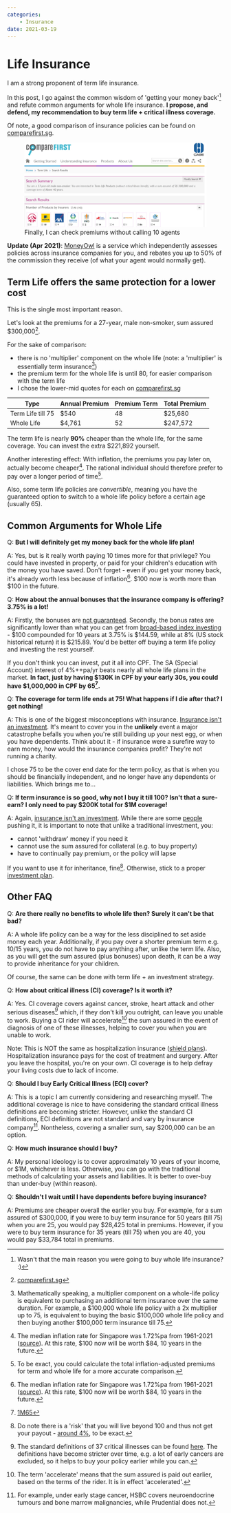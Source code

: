 ```yaml
---
categories:
    - Insurance
date: 2021-03-19
---
```


# Life Insurance

I am a strong proponent of term life insurance.

In this post, I go against the common wisdom of 'getting your money back'[^money-back] and refute common arguments for whole life insurance. **I propose, and defend, my recommendation to buy term life + critical illness coverage.**

Of note, a good comparison of insurance policies can be found on [comparefirst.sg](https://www.comparefirst.sg).

<figure>
  <a href="/static/images/2021-03-19/comparefirst.jpg"><img src="/static/images/2021-03-19/comparefirst.jpg" alt="comparefirst.sg" loading="lazy"/></a>
  <figcaption>Finally, I can check premiums without calling 10 agents</figcaption>
</figure>

**Update (Apr 2021)**: [MoneyOwl](https://www.moneyowl.com.sg/pricing/) is a service which independently assesses policies across insurance companies for you, and rebates you up to 50% of the commission they receive (of what your agent would normally get).

## Term Life offers the same protection for a lower cost

This is the single most important reason.

Let's look at the premiums for a 27-year, male non-smoker, sum assured $300,000[^source].

For the sake of comparison:

-   there is no 'multiplier' component on the whole life (note: a 'multiplier' is essentially term insurance[^multiplier])
-   the premium term for the whole life is until 80, for easier comparison with the term life
-   I chose the lower-mid quotes for each on [comparefirst.sg](https://www.comparefirst.sg)

| Type              | Annual Premium | Premium Term | Total Premium |
| ----------------- | -------------- | ------------ | ------------- |
| Term Life till 75 | $540           | 48           | $25,680       |
| Whole Life        | $4,761         | 52           | $247,572      |

The term life is nearly **90%** cheaper than the whole life, for the same coverage. You can invest the extra $221,892 yourself.

Another interesting effect: With inflation, the premiums you pay later on, actually become cheaper[^inflation]. The rational individual should therefore prefer to pay over a longer period of time[^inflation-adjusted].

Also, some term life policies are _convertible_, meaning you have the guaranteed option to switch to a whole life policy before a certain age (usually 65).

## Common Arguments for Whole Life

Q: **But I will definitely get my money back for the whole life plan!**

A: Yes, but is it really worth paying 10 times more for that privilege? You could have invested in property, or paid for your children's education with the money you have saved. Don't forget - even if you get your money back, it's already worth less because of inflation[^inflation]. $100 now is worth more than $100 in the future.

Q: **How about the annual bonuses that the insurance company is offering? 3.75% is a lot!**

A: Firstly, the bonuses are [not guaranteed](https://www.moneysense.gov.sg/articles/2018/10/understanding-whole-life-insurance). Secondly, the bonus rates are significantly lower than what you can get from [broad-based index investing](./2020-12-02-asset-allocation.md#historical-returns) - $100 compounded for 10 years at 3.75% is $144.59, while at 8% (US stock historical return) it is $215.89. You'd be better off buying a term life policy and investing the rest yourself.

If you don't think you can invest, put it all into CPF. The SA (Special Account) interest of 4%++pa/yr beats nearly all whole life plans in the market. **In fact, just by having $130K in CPF by your early 30s, you could have $1,000,000 in CPF by 65[^1M65].**

Q: **The coverage for term life ends at 75! What happens if I die after that? I get nothing!**

A: This is one of the biggest misconceptions with insurance. [Insurance isn't an investment](https://www.valueresearchonline.com/stories/9261/do-not-mix-insurance-and-investment). It's meant to cover you in the **unlikely** event a major catastrophe befalls you when you're still building up your nest egg, or when you have dependents. Think about it - if insurance were a surefire way to earn money, how would the insurance companies profit? They're not running a charity.

I chose 75 to be the cover end date for the term policy, as that is when you should be financially independent, and no longer have any dependents or liabilities. Which brings me to...

Q: **If term insurance is so good, why not I buy it till 100? Isn't that a sure-earn? I only need to pay $200K total for $1M coverage!**

A: Again, [insurance isn't an investment](https://www.valueresearchonline.com/stories/9261/do-not-mix-insurance-and-investment). While there are some [people](https://investmentmoats.com/budgeting/insurance/term-life-insurance-savings-plan/) pushing it, it is important to note that unlike a traditional investment, you:

-   cannot 'withdraw' money if you need it
-   cannot use the sum assured for collateral (e.g. to buy property)
-   have to continually pay premium, or the policy will lapse

If you want to use it for inheritance, fine[^life-expectancy-100]. Otherwise, stick to a proper [investment plan](./2021-01-16-my-investment-portfolio.md).

## Other FAQ

Q: **Are there really no benefits to whole life then? Surely it can't be that bad?**

A: A whole life policy can be a way for the less disciplined to set aside money each year. Additionally, if you pay over a shorter premium term e.g. 10/15 years, you do not have to pay anything after, unlike the term life. Also, as you will get the sum assured (plus bonuses) upon death, it can be a way to provide inheritance for your children.

Of course, the same can be done with term life + an investment strategy.

Q: **How about critical illness (CI) coverage? Is it worth it?**

A: Yes. CI coverage covers against cancer, stroke, heart attack and other serious diseases[^ci-definition-2019] which, if they don't kill you outright, can leave you unable to work. Buying a CI rider will accelerate[^accelerate] the sum assured in the event of diagnosis of one of these illnesses, helping to cover you when you are unable to work.

Note: This is NOT the same as hospitalization insurance ([shield plans](https://www.moh.gov.sg/cost-financing/healthcare-schemes-subsidies/medishield-life/about-integrated-shield-plans)). Hospitalization insurance pays for the cost of treatment and surgery. After you leave the hospital, you're on your own. CI coverage is to help defray your living costs due to lack of income.

Q: **Should I buy Early Critical Illness (ECI) cover?**

A: This is a topic I am currently considering and researching myself. The additional coverage is nice to have considering the standard critical illness definitions are becoming stricter. However, unlike the standard CI definitions, ECI definitions are not standard and vary by insurance company[^eci-definitions]. Nontheless, covering a smaller sum, say $200,000 can be an option.

Q: **How much insurance should I buy?**

A: My personal ideology is to cover approximately 10 years of your income, or $1M, whichever is less. Otherwise, you can go with the traditional methods of calculating your assets and liabilities. It is better to over-buy than under-buy (within reason).

Q: **Shouldn't I wait until I have dependents before buying insurance?**

A: Premiums are cheaper overall the earlier you buy. For example, for a sum assured of $300,000, if you were to buy term insurance for 50 years (till 75) when you are 25, you would pay $28,425 total in premiums. However, if you were to buy term insurance for 35 years (till 75) when you are 40, you would pay $33,784 total in premiums.

[^money-back]: Wasn't that the main reason you were going to buy whole life insurance? :)
[^source]: [comparefirst.sg](https://comparefirst.sg)
[^multiplier]: Mathematically speaking, a multiplier component on a whole-life policy is equivalent to purchasing an additional term insurance over the same duration. For example, a $100,000 whole life policy with a 2x multiplier up to 75, is equivalent to buying the basic $100,000 whole life policy and then buying another $100,000 term insurance till 75.
[^inflation]: The median inflation rate for Singapore was 1.72%pa from 1961-2021 ([source](https://www.macrotrends.net/countries/SGP/singapore/inflation-rate-cpi)). At this rate, $100 now will be worth $84, 10 years in the future.
[^life-expectancy-100]: Do note there is a 'risk' that you will live beyond 100 and thus not get your payout - [around 4%](https://www.singstat.gov.sg/-/media/files/publications/population/lifetable18-19.pdf), to be exact.
[^1M65]: [1M65](https://blog.seedly.sg/1m65-1-million-by-65-cpf/)
[^inflation-adjusted]: To be exact, you could calculate the total inflation-adjusted premiums for term and whole life for a more accurate comparison.
[^ci-definition-2019]: The standard definitions of 37 critical illnesses can be found [here](https://www.lia.org.sg/industry-guidelines/health-insurance/2019/lia-critical-illness-ci-framework-2019/). The definitions have become stricter over time, e.g. a lot of early cancers are excluded, so it helps to buy your policy earlier while you can.
[^eci-definitions]: For example, under early stage cancer, HSBC covers neuroendocrine tumours and bone marrow malignancies, while Prudential does not.
[^accelerate]: The term 'accelerate' means that the sum assured is paid out earlier, based on the terms of the rider. It is in effect 'accelerated'.

